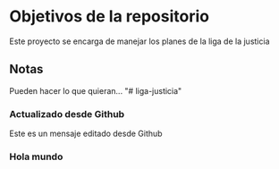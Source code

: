 # Objetivos de la repositorio

Este proyecto se encarga de manejar los planes de la liga de la justicia

## Notas
Pueden hacer lo que quieran...
"# liga-justicia" 

### Actualizado desde Github
Este es un mensaje editado desde Github

### Hola mundo
